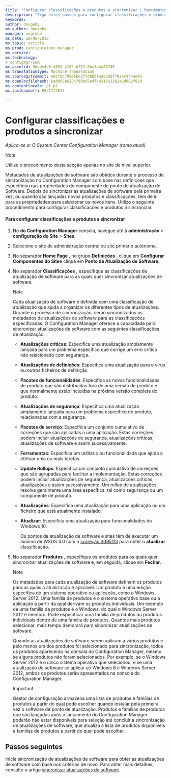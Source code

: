 ```yaml
---
title: "Configurar classificações e produtos a sincronizar | Documentos do Microsoft"
description: "Siga estes passos para configurar classificações e produtos a sincronizar na consola do Configuration Manager."
keywords: 
author: dougeby
ms.author: dougeby
manager: angrobe
ms.date: 10/06/2016
ms.topic: article
ms.prod: configuration-manager
ms.service: 
ms.technology:
- configmgr-sum
ms.assetid: 5ddde4e6-d553-4182-b752-6bc8b4a26745
ms.translationtype: Machine Translation
ms.sourcegitcommit: e6cf8c799b5be2f7dbb6fadadddf702ec974ae45
ms.openlocfilehash: 6add66e625c790b65edf64216c2262a5d082f820
ms.contentlocale: pt-pt
ms.lasthandoff: 05/17/2017

---
```

#  <a name="configure-classifications-and-products-to-synchronize"></a>Configurar classificações e produtos a sincronizar  

*Aplica-se a: O System Center Configuration Manager (ramo atual)*


> [!NOTE]  
>  Utilize o procedimento desta secção apenas no site de nível superior.  

 Metadados de atualizações de software são obtidos durante o processo de sincronização no Configuration Manager com base nas definições que especificou nas propriedades do componente de ponto de atualização de Software. Depois de sincronizar as atualizações de software pela primeira vez, ou quando são lançadas novos produtos e classificações, tem de ir para as propriedades para selecionar os novos itens. Utilize o seguinte procedimento para configurar classificações e produtos a sincronizar.  

#### <a name="to-configure-classifications-and-products-to-synchronize"></a>Para configurar classificações e produtos a sincronizar  

1.  No **do Configuration Manager** consola, navegue até à **administração** > **configuração do Site** > **Sites**.

2. Selecione o site de administração central ou site primário autónomo.  

3.  No separador **Home Page** , no grupo **Definições** , clique em **Configurar Componentes do Site**e clique em **Ponto de Atualização de Software**.

4.  No separador **Classificações** , especifique as classificações de atualização de software para as quais quer sincronizar atualizações de software.  

    > [!NOTE]  
    >  Cada atualização de software é definida com uma classificação de atualização que ajuda a organizar os diferentes tipos de atualizações. Durante o processo de sincronização, serão sincronizados os metadados de atualizações de software para as classificações especificadas. O Configuration Manager oferece a capacidade para sincronizar atualizações de software com as seguintes classificações de atualização:  
    >   
    > - **Atualizações críticas**: Especifica uma atualização amplamente lançada para um problema específico que corrige um erro crítico não relacionado com segurança.  
    > - **Atualizações de definições**: Especifica uma atualização para o vírus ou outros ficheiros de definição.  
    > - **Pacotes de funcionalidades**: Especifica as novas funcionalidades de produto que são distribuídas fora de uma versão de produto e que normalmente estão incluídas na próxima versão completa do produto.  
    > - **Atualizações de segurança**: Especifica uma atualização amplamente lançada para um problema específico do produto, relacionadas com a segurança.  
    > - **Pacotes de serviço**: Especifica um conjunto cumulativo de correções que são aplicadas a uma aplicação. Estas correções podem incluir atualizações de segurança, atualizações críticas, atualizações de software e assim sucessivamente.  
    > - **Ferramentas**: Especifica um utilitário ou funcionalidade que ajuda a efetuar uma ou mais tarefas.  
    > - **Update Rollups**: Especifica um conjunto cumulativo de correções que são agrupadas para facilitar a implementação. Estas correções podem incluir atualizações de segurança, atualizações críticas, atualizações e assim sucessivamente. Um rollup de atualizações resolve geralmente uma área específica, tal como segurança ou um componente de produto.  
    > - **Atualizações**: Especifica uma atualização para uma aplicação ou um ficheiro que está atualmente instalado.  
    > - **Atualizar**: Especifica uma atualização para funcionalidades do Windows 10.  
    >   
    >      Os pontos de atualização de software e sites têm de executar um mínimo de WSUS 4.0 com o [correção 3095113](https://support.microsoft.com/kb/3095113) para obter o **atualizar** classificação.  

5.  No separador **Produtos** , especifique os produtos para os quais quer sincronizar atualizações de software e, em seguida, clique em **Fechar**.  

    > [!NOTE]  
    >  Os metadados para cada atualização de software definem os produtos para os quais a atualização é aplicável. Um produto é uma edição específica de um sistema operativo ou aplicação, como o Windows Server 2012. Uma família de produtos é o sistema operativo base ou a aplicação a partir da qual derivam os produtos individuais. Um exemplo de uma família de produtos é o Windows, do qual o Windows Server 2012 é membro. Pode especificar uma família de produtos ou produtos individuais dentro de uma família de produtos. Quantos mais produtos selecionar, mais tempo demorará para sincronizar atualizações de software.  
    >   
    >  Quando as atualizações de software serem aplicam a vários produtos e pelo menos um dos produtos foi selecionado para sincronização, todos os produtos aparecerão na consola do Configuration Manager, mesmo se alguns produtos não foram selecionados. Por exemplo, se o Windows Server 2012 é o único sistema operativo que selecionou, e se uma atualização de software se aplicar ao Windows 8 e Windows Server 2012, ambos os produtos serão apresentados na consola do Configuration Manager.  

    > [!IMPORTANT]  
    >  Gestor de configuração armazena uma lista de produtos e famílias de produtos a partir do qual pode escolher quando instalar pela primeira vez o software de ponto de atualização. Produtos e famílias de produtos que são lançadas após o lançamento do Configuration Manager poderão não estar disponíveis para seleção até concluir a sincronização de atualizações de software, que atualiza a lista de produtos disponíveis e famílias de produtos a partir do qual pode escolher.  


## <a name="next-steps"></a>Passos seguintes
Inicie sincronização de atualizações de software para obter as atualizações de software com base nos critérios de novo. Para obter mais detalhes, consulte o artigo [sincronizar atualizações de software](synchronize-software-updates.md).

